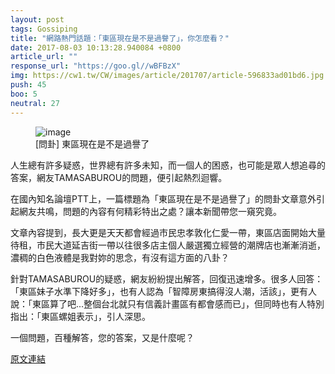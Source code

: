 ```yaml
---
layout: post
tags: Gossiping
title: "網路熱門話題：「東區現在是不是過譽了」，你怎麼看？"
date: 2017-08-03 10:13:28.940084 +0800
article_url: ""
response_url: "https://goo.gl//wBFBzX"
img: https://cw1.tw/CW/images/article/201707/article-596833ad01bd6.jpg
push: 45
boo: 5
neutral: 27
---
```


<figure>
<img src="https://cw1.tw/CW/images/article/201707/article-596833ad01bd6.jpg" alt="image">
<figcaption>
[問卦] 東區現在是不是過譽了
</figcaption>
</figure>



人生總有許多疑惑，世界總有許多未知，而一個人的困惑，也可能是眾人想追尋的答案，網友TAMASABUROU的問題，便引起熱烈迴響。

在國內知名論壇PTT上，一篇標題為「東區現在是不是過譽了」的問卦文章意外引起網友共鳴，問題的內容有何精彩特出之處？讓本新聞帶您一窺究竟。

文章內容提到，長大更是天天都會經過市民忠孝敦化仁愛一帶，東區店面開始大量待租，市民大道延吉街一帶以往很多店主個人嚴選獨立經營的潮牌店也漸漸消逝，濃稠的白色液體是我對妳的思念，有沒有這方面的八卦？

針對TAMASABUROU的疑惑，網友紛紛提出解答，回復迅速增多。很多人回答：「東區妹子水準下降好多」，也有人認為「智障房東搞得沒人潮，活該」，更有人說：「東區算了吧...整個台北就只有信義計畫區有都會感而已」，但同時也有人特別指出：「東區螺姐表示」，引人深思。

一個問題，百種解答，您的答案，又是什麼呢？

<a href = "https://www.ptt.cc/bbs/Gossiping/M.1501213288.A.DBD.html">原文連結</a>


